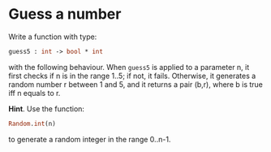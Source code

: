 # Guess a number

Write a function with type:
```ocaml
guess5 : int -> bool * int
```
with the following behaviour.
When `guess5` is applied to a parameter n, it first checks if n is in the range 1..5;
if not, it fails.
Otherwise, it generates a random number r between 1 and 5, and it returns a pair (b,r),
where b is true iff n equals to r.

**Hint**. Use the function:
```ocaml
Random.int(n)
```
to generate a random integer in the range 0..n-1.
